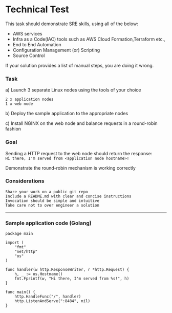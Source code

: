 # Technical Test

This task should demonstrate SRE skills, using all of the below:

- AWS services
- Infra as a Code(IAC) tools such as AWS Cloud Formation,Terraform etc.,
- End to End Automation
- Configuration Management (or) Scripting
- Source Control

If your solution provides a list of manual steps, you are doing it wrong.

### Task

a) Launch 3 separate Linux nodes using the tools of your choice

    2 x application nodes
    1 x web node

b) Deploy the sample application to the appropriate nodes

c) Install NGINX on the web node and balance requests in a round-robin fashion

### Goal

Sending a HTTP request to the web node should return the response:  
`Hi there, I'm served from <application node hostname>!`

Demonstrate the round-robin mechanism is working correctly

### Considerations

    Share your work on a public git repo
    Include a README.md with clear and concise instructions
    Invocation should be simple and intuitive
    Take care not to over engineer a solution

---

### Sample application code (Golang)
```
package main

import (
	"fmt"
	"net/http"
	"os"
)

func handler(w http.ResponseWriter, r *http.Request) {
	h, _ := os.Hostname()
	fmt.Fprintf(w, "Hi there, I'm served from %s!", h)
}

func main() {
	http.HandleFunc("/", handler)
	http.ListenAndServe(":8484", nil)
}
```
